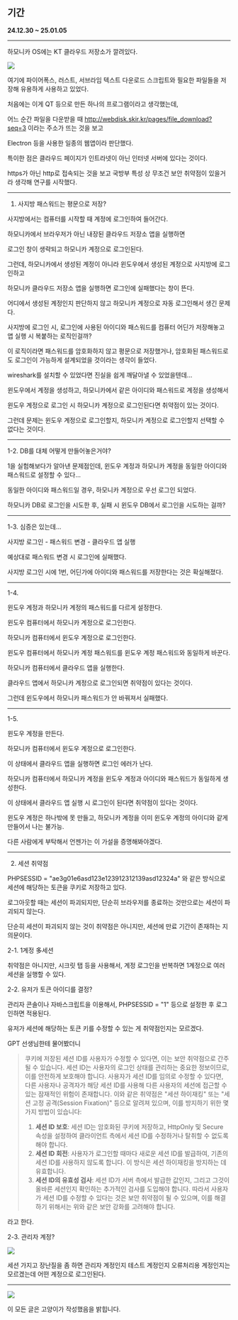 ## 기간
**24.12.30 ~ 25.01.05**

---

하모니카 OS에는 KT 클라우드 저장소가 깔려있다.

![](./images/3.png)

여기에 파이어폭스, 러스트, 서브라임 텍스트 다운로드 스크립트와 필요한 파일들을 저장해 유용하게 사용하고 있었다.  

처음에는 이게 QT 등으로 만든 하나의 프로그램이라고 생각했는데,  

어느 순간 파일을 다운받을 때 http://webdisk.skir.kr/pages/file_download?seq=3 이라는 주소가 뜨는 것을 보고  

Electron 등을 사용한 일종의 웹앱이라 판단했다.  

특이한 점은 클라우드 페이지가 인트라넷이 아닌 인터넷 서버에 있다는 것이다.  

https가 아닌 http로 접속되는 것을 보고 국방부 특성 상 무조건 보안 취약점이 있을거라 생각해 연구를 시작했다.

---

1. 사지방 패스워드는 평문으로 저장?

사지방에서는 컴퓨터를 시작할 때 계정에 로그인하여 들어간다.  

하모니카에서 브라우저가 아닌 내장된 클라우드 저장소 앱을 실행하면  

로그인 창이 생략되고 하모니카 계정으로 로그인된다.  

그런데, 하모니카에서 생성된 계정이 아니라 윈도우에서 생성된 계정으로 사지방에 로그인하고  

하모니카 클라우드 저장소 앱을 실행하면 로그인에 실패했다는 창이 뜬다.  

어디에서 생성된 계정인지 판단하지 않고 하모니카 계정으로 자동 로그인해서 생긴 문제다.  

사지방에 로그인 시, 로그인에 사용된 아이디와 패스워드를 컴퓨터 어딘가 저장해놓고 앱 실행 시 복붙하는 로직인걸까?  

이 로직이라면 패스워드를 암호화하지 않고 평문으로 저장했거나, 암호화된 패스워드로도 로그인이 가능하게 설계되었을 것이라는 생각이 들었다.  

wireshark를 설치할 수 있었다면 진실을 쉽게 깨달아낼 수 있었을텐데...  

윈도우에서 계정을 생성하고, 하모니카에서 같은 아이디와 패스워드로 계정을 생성해서  

윈도우 계정으로 로그인 시 하모니카 계정으로 로그인된다면 취약점이 있는 것이다.  

그런데 문제는 윈도우 계정으로 로그인할지, 하모니카 계정으로 로그인할지 선택할 수 없다는 것이다.  

---

1-2. DB를 대체 어떻게 만들어놓은거야?  

1을 실험해보다가 알아낸 문제점인데, 윈도우 계정과 하모니카 계정을 동일한 아이디와 패스워드로 설정할 수 있다...  

동일한 아이디와 패스워드일 경우, 하모니카 계정으로 우선 로그인 되었다.

하모니카 DB로 로그인을 시도한 후, 실패 시 윈도우 DB에서 로그인을 시도하는 걸까?

---

1-3. 심증은 있는데...

사지방 로그인 - 패스워드 변경 - 클라우드 앱 실행  

예상대로 패스워드 변경 시 로그인에 실패했다.  

사지방 로그인 시에 1번, 어딘가에 아이디와 패스워드를 저장한다는 것은 확실해졌다.

---

1-4. 

윈도우 계정과 하모니카 계정의 패스워드를 다르게 설정한다.

윈도우 컴퓨터에서 하모니카 계정으로 로그인한다.  

하모니카 컴퓨터에서 윈도우 계정으로 로그인한다.

윈도우 컴퓨터에서 하모니카 계정 패스워드를 윈도우 계정 패스워드와 동일하게 바꾼다.  

하모니카 컴퓨터에서 클라우드 앱을 실행한다.  

클라우드 앱에서 하모니카 계정으로 로그인되면 취약점이 있다는 것이다.  

그런데 윈도우에서 하모니카 패스워드가 안 바꿔져서 실패했다.  

---

1-5.

윈도우 계정을 만든다.  

하모니카 컴퓨터에서 윈도우 계정으로 로그인한다.  

이 상태에서 클라우드 앱을 실행하면 로그인 에러가 난다.  

하모니카 컴퓨터에서 하모니카 계정을 윈도우 계정과 아이디와 패스워드가 동일하게 생성한다.  

이 상태에서 클라우드 앱 실행 시 로그인이 된다면 취약점이 있다는 것이다.

윈도우 계정은 하나밖에 못 만들고, 하모니카 계정을 이미 윈도우 계정의 아이디와 같게 만들어서 나는 불가능.  

다른 사람에게 부탁해서 언젠가는 이 가설을 증명해봐야겠다.

---

2. 세션 취약점  

PHPSESSID = "ae3g01e6asd123e123912312139asd12324a" 와 같은 방식으로 세션에 해당하는 토큰을 쿠키로 저장하고 있다.  

로그아웃할 때는 세션이 파괴되지만, 단순히 브라우저를 종료하는 것만으로는 세션이 파괴되지 않는다.  

단순히 세션이 파괴되지 않는 것이 취약점은 아니지만, 세션에 만료 기간이 존재하는 지 의문이다.

2-1. 1계정 多세션

취약점은 아니지만, 시크릿 탭 등을 사용해서, 계정 로그인을 반복하면 1계정으로 여러 세션을 실행할 수 있다.  

2-2. 유저가 토큰 아이디를 결정?  

관리자 콘솔이나 자바스크립트을 이용해서, PHPSESSID = "1" 등으로 설정한 후 로그인하면 적용된다.  

유저가 세션에 해당하는 토큰 키를 수정할 수 있는 게 취약점인지는 모르겠다.  

GPT 선생님한테 물어봤더니

> 쿠키에 저장된 세션 ID를 사용자가 수정할 수 있다면, 이는 보안 취약점으로 간주될 수 있습니다. 세션 ID는 사용자의 로그인 상태를 관리하는 중요한 정보이므로, 이를 안전하게 보호해야 합니다. 사용자가 세션 ID를 임의로 수정할 수 있다면, 다른 사용자나 공격자가 해당 세션 ID를 사용해 다른 사용자의 세션에 접근할 수 있는 잠재적인 위험이 존재합니다.
> 이와 같은 취약점은 "세션 하이재킹" 또는 "세션 고정 공격(Session Fixation)" 등으로 알려져 있으며, 이를 방지하기 위한 몇 가지 방법이 있습니다:
> 1. **세션 ID 보호**: 세션 ID는 암호화된 쿠키에 저장하고, HttpOnly 및 Secure 속성을 설정하여 클라이언트 측에서 세션 ID를 수정하거나 탈취할 수 없도록 해야 합니다.
> 2. **세션 ID 회전**: 사용자가 로그인할 때마다 새로운 세션 ID를 발급하여, 기존의 세션 ID를 사용하지 않도록 합니다. 이 방식은 세션 하이재킹을 방지하는 데 유효합니다.
> 3. **세션 ID의 유효성 검사**: 세션 ID가 서버 측에서 발급한 값인지, 그리고 그것이 올바른 세션인지 확인하는 추가적인 검사를 도입해야 합니다.
> 따라서 사용자가 세션 ID를 수정할 수 있다는 것은 보안 취약점이 될 수 있으며, 이를 해결하기 위해서는 위와 같은 보안 강화를 고려해야 합니다.

라고 한다.  

2-3. 관리자 계정?

![](./images/4.png)

세션 가지고 장난질을 좀 하면 관리자 계정인지 테스트 계정인지 오류처리용 계정인지는 모르겠는데 어떤 계정으로 로그인된다.

---

![](./images/5.png)

이 모든 글은 고양이가 작성했음을 밝힙니다.
